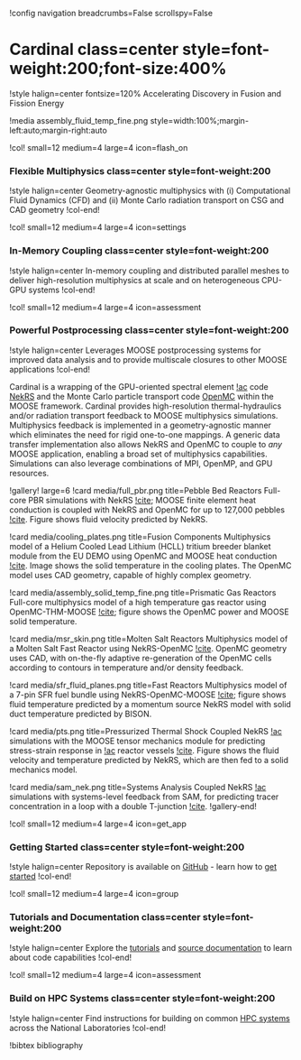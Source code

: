 !config navigation breadcrumbs=False scrollspy=False

# Cardinal class=center style=font-weight:200;font-size:400%

!style halign=center fontsize=120%
Accelerating Discovery in Fusion and Fission Energy

!media assembly_fluid_temp_fine.png
  style=width:100%;margin-left:auto;margin-right:auto

!col! small=12 medium=4 large=4 icon=flash_on

### Flexible Multiphysics class=center style=font-weight:200

!style halign=center
Geometry-agnostic multiphysics with (i) Computational Fluid Dynamics (CFD)
and (ii) Monte Carlo radiation transport on CSG and CAD geometry
!col-end!

!col! small=12 medium=4 large=4 icon=settings

### In-Memory Coupling class=center style=font-weight:200

!style halign=center
In-memory coupling and distributed parallel meshes
to deliver high-resolution multiphysics at scale
and on heterogeneous CPU-GPU systems
!col-end!

!col! small=12 medium=4 large=4 icon=assessment

### Powerful Postprocessing class=center style=font-weight:200

!style halign=center
Leverages MOOSE postprocessing systems for improved data analysis and to
provide multiscale closures
to other MOOSE applications
!col-end!

Cardinal is a wrapping of the GPU-oriented spectral element [!ac](CFD) code
[NekRS](https://github.com/Nek5000/NekRS) and the Monte Carlo particle
transport code [OpenMC](https://github.com/openmc-dev/openmc) within the
MOOSE framework. Cardinal provides high-resolution
thermal-hydraulics and/or radiation transport feedback to MOOSE multiphysics
simulations. Multiphysics feedback is implemented in a geometry-agnostic manner
which eliminates
the need for rigid one-to-one mappings. A generic data transfer implementation
also allows NekRS and OpenMC to couple to *any* MOOSE application, enabling
a broad set of multiphysics capabilities. Simulations can also leverage combinations
of MPI, OpenMP, and GPU resources.

!gallery! large=6
!card media/full_pbr.png title=Pebble Bed Reactors
Full-core PBR simulations with NekRS [!cite](lan); MOOSE finite element heat conduction is coupled with NekRS and OpenMC for up to 127,000 pebbles [!cite](fischer_2021). Figure shows fluid velocity predicted by NekRS.

!card media/cooling_plates.png title=Fusion Components
Multiphysics model of a Helium Cooled Lead Lithium (HCLL) tritium breeder blanket module from the EU DEMO using OpenMC and MOOSE heat conduction [!cite](novak_2023). Image shows the solid temperature in the cooling plates. The OpenMC model uses CAD geometry, capable of highly complex geometry.

!card media/assembly_solid_temp_fine.png title=Prismatic Gas Reactors
Full-core multiphysics model of a high temperature gas reactor using OpenMC-THM-MOOSE [!cite](novak2022_cardinal); figure shows the OpenMC power and MOOSE solid temperature.

!card media/msr_skin.png title=Molten Salt Reactors
Multiphysics model of a Molten Salt Fast Reactor using NekRS-OpenMC [!cite](novak_2023). OpenMC geometry uses CAD, with on-the-fly adaptive re-generation of the OpenMC cells according to contours in temperature and/or density feedback.

!card media/sfr_fluid_planes.png title=Fast Reactors
Multiphysics model of a 7-pin SFR fuel bundle using NekRS-OpenMC-MOOSE [!cite](novak2022); figure shows fluid temperature predicted by a momentum source NekRS model with solid duct temperature predicted by BISON.

!card media/pts.png title=Pressurized Thermal Shock
Coupled NekRS [!ac](CFD) simulations with the MOOSE tensor mechanics module for predicting stress-strain response in [!ac](LWR) reactor vessels [!cite](yu_2022). Figure shows the fluid velocity and temperature predicted by NekRS, which are then fed to a solid mechanics model.

!card media/sam_nek.png title=Systems Analysis
Coupled NekRS [!ac](CFD) simulations with systems-level feedback from SAM, for predicting tracer concentration in a loop with a double T-junction [!cite](huxford2023).
!gallery-end!


!col! small=12 medium=4 large=4 icon=get_app

### Getting Started class=center style=font-weight:200

!style halign=center
Repository is available on [GitHub](https://github.com/neams-th-coe/cardinal) -
learn how to [get started](start.md)
!col-end!

!col! small=12 medium=4 large=4 icon=group

### Tutorials and Documentation class=center style=font-weight:200

!style halign=center
Explore the [tutorials](tutorials/index.md) and [source documentation](source/index.md)
to learn about code capabilities
!col-end!

!col! small=12 medium=4 large=4 icon=assessment

### Build on HPC Systems class=center style=font-weight:200

!style halign=center
Find instructions for building on common
[HPC systems](hpc.md) across the National Laboratories
!col-end!



!bibtex bibliography
